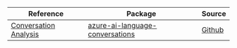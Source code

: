 | Reference | Package | Source |
|---|---|---|
|[Conversation Analysis](ai-language-conversations-readme.md)|[azure-ai-language-conversations](https://pypi.org/project/azure-ai-language-conversations)|[Github](https://github.com/Azure/azure-sdk-for-python/blob/main/sdk/cognitivelanguage/azure-ai-language-conversations)|
